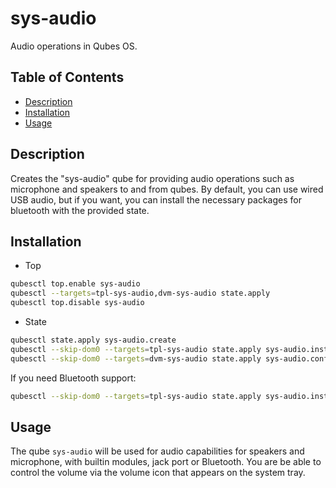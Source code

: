 # sys-audio

Audio operations in Qubes OS.

## Table of Contents

* [Description](#description)
* [Installation](#installation)
* [Usage](#usage)

## Description

Creates the "sys-audio" qube for providing audio operations such as microphone
and speakers to and from qubes. By default, you can use wired USB audio, but
if you want, you can install the necessary packages for bluetooth with the
provided state.

## Installation

- Top
```sh
qubesctl top.enable sys-audio
qubesctl --targets=tpl-sys-audio,dvm-sys-audio state.apply
qubesctl top.disable sys-audio
```

- State
<!-- pkg:begin:post-install -->
```sh
qubesctl state.apply sys-audio.create
qubesctl --skip-dom0 --targets=tpl-sys-audio state.apply sys-audio.install
qubesctl --skip-dom0 --targets=dvm-sys-audio state.apply sys-audio.configure-dvm
```
<!-- pkg:end:post-install -->

If you need Bluetooth support:
```sh
qubesctl --skip-dom0 --targets=tpl-sys-audio state.apply sys-audio.install-bluetooth
```

## Usage

The qube `sys-audio` will be used for audio capabilities for speakers and
microphone, with builtin modules, jack port or Bluetooth. You are be able to
control the volume via the volume icon that appears on the system tray.
